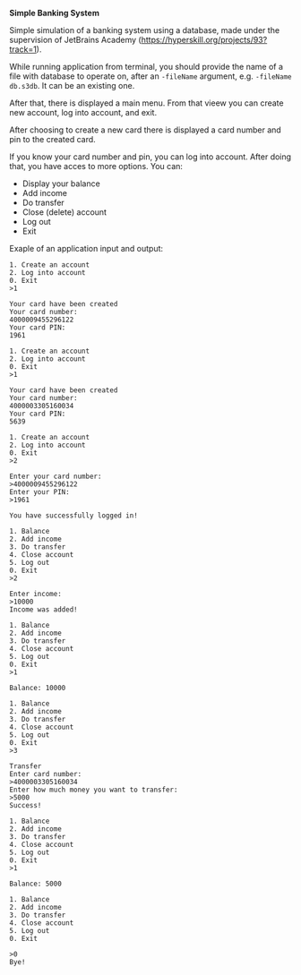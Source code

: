**Simple Banking System**

Simple simulation of a banking system using a database, made under the supervision of JetBrains Academy (https://hyperskill.org/projects/93?track=1).

While running application from terminal, you should provide the name of a file with database to operate on, after an `-fileName` argument, e.g. `-fileName db.s3db`. It can be an existing one.

After that, there is displayed a main menu. From that vieew you can create new account, log into account, and exit.

After choosing to create a new card there is displayed a card number and pin to the created card.

If you know your card number and pin, you can log into account. After doing that, you have acces to more options. You can:
* Display your balance
* Add income
* Do transfer
* Close (delete) account
* Log out
* Exit

Exaple of an application input and output:
```
1. Create an account
2. Log into account
0. Exit
>1

Your card have been created
Your card number:
4000009455296122
Your card PIN:
1961

1. Create an account
2. Log into account
0. Exit
>1

Your card have been created
Your card number:
4000003305160034
Your card PIN:
5639

1. Create an account
2. Log into account
0. Exit
>2

Enter your card number:
>4000009455296122
Enter your PIN:
>1961

You have successfully logged in!

1. Balance
2. Add income
3. Do transfer
4. Close account
5. Log out
0. Exit
>2

Enter income:
>10000
Income was added!

1. Balance
2. Add income
3. Do transfer
4. Close account
5. Log out
0. Exit
>1

Balance: 10000

1. Balance
2. Add income
3. Do transfer
4. Close account
5. Log out
0. Exit
>3

Transfer
Enter card number:
>4000003305160034
Enter how much money you want to transfer:
>5000
Success!

1. Balance
2. Add income
3. Do transfer
4. Close account
5. Log out
0. Exit
>1

Balance: 5000

1. Balance
2. Add income
3. Do transfer
4. Close account
5. Log out
0. Exit

>0
Bye!
```